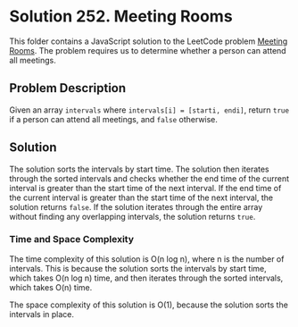 # Solution 252. Meeting Rooms

This folder contains a JavaScript solution to the LeetCode problem [Meeting Rooms](https://leetcode.com/problems/meeting-rooms/). The problem requires us to determine whether a person can attend all meetings.

## Problem Description

Given an array `intervals` where `intervals[i] = [starti, endi]`, return `true` if a person can attend all meetings, and `false` otherwise.

## Solution

The solution sorts the intervals by start time. The solution then iterates through the sorted intervals and checks whether the end time of the current interval is greater than the start time of the next interval. If the end time of the current interval is greater than the start time of the next interval, the solution returns `false`. If the solution iterates through the entire array without finding any overlapping intervals, the solution returns `true`.

### Time and Space Complexity

The time complexity of this solution is O(n log n), where n is the number of intervals. This is because the solution sorts the intervals by start time, which takes O(n log n) time, and then iterates through the sorted intervals, which takes O(n) time.

The space complexity of this solution is O(1), because the solution sorts the intervals in place.
